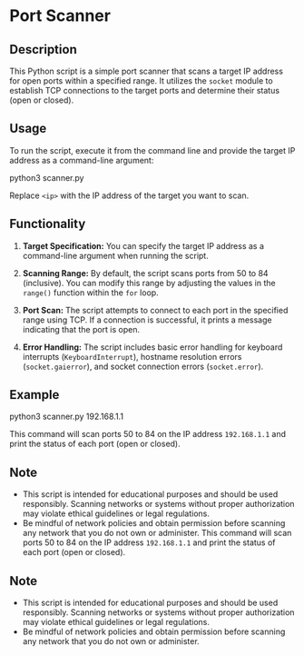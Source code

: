 # Port Scanner

## Description
This Python script is a simple port scanner that scans a target IP address for open ports within a specified range. It utilizes the `socket` module to establish TCP connections to the target ports and determine their status (open or closed).

## Usage
To run the script, execute it from the command line and provide the target IP address as a command-line argument:

python3 scanner.py <ip>

Replace `<ip>` with the IP address of the target you want to scan.

## Functionality
1. **Target Specification:** You can specify the target IP address as a command-line argument when running the script.

2. **Scanning Range:** By default, the script scans ports from 50 to 84 (inclusive). You can modify this range by adjusting the values in the `range()` function within the `for` loop.

3. **Port Scan:** The script attempts to connect to each port in the specified range using TCP. If a connection is successful, it prints a message indicating that the port is open.

4. **Error Handling:** The script includes basic error handling for keyboard interrupts (`KeyboardInterrupt`), hostname resolution errors (`socket.gaierror`), and socket connection errors (`socket.error`).

## Example

python3 scanner.py 192.168.1.1

This command will scan ports 50 to 84 on the IP address `192.168.1.1` and print the status of each port (open or closed).

## Note
- This script is intended for educational purposes and should be used responsibly. Scanning networks or systems without proper authorization may violate ethical guidelines or legal regulations.
- Be mindful of network policies and obtain permission before scanning any network that you do not own or administer.
This command will scan ports 50 to 84 on the IP address `192.168.1.1` and print the status of each port (open or closed).

## Note
- This script is intended for educational purposes and should be used responsibly. Scanning networks or systems without proper authorization may violate ethical guidelines or legal regulations.
- Be mindful of network policies and obtain permission before scanning any network that you do not own or administer.

